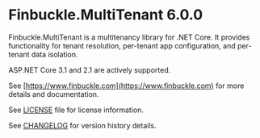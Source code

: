 # Finbuckle.MultiTenant 6.0.0

Finbuckle.MultiTenant is a multitenancy library for .NET Core. It provides functionality for tenant resolution, per-tenant app configuration, and per-tenant data isolation.

ASP.NET Core 3.1 and 2.1 are actively supported.

See [https://www.finbuckle.com](https://www.finbuckle.com) for more details and documentation.  

See [LICENSE](LICENSE) file for license information.

See [CHANGELOG](CHANGELOG.md) for version history details.
